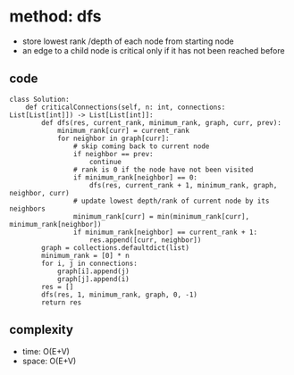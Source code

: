 # method: dfs
- store lowest rank /depth of each node from starting node
- an edge to a child node is critical only if it has not been reached before

## code
```
class Solution:
    def criticalConnections(self, n: int, connections: List[List[int]]) -> List[List[int]]:
        def dfs(res, current_rank, minimum_rank, graph, curr, prev):
            minimum_rank[curr] = current_rank
            for neighbor in graph[curr]:
                # skip coming back to current node
                if neighbor == prev:
                    continue
                # rank is 0 if the node have not been visited
                if minimum_rank[neighbor] == 0:
                    dfs(res, current_rank + 1, minimum_rank, graph, neighbor, curr)
                # update lowest depth/rank of current node by its neighbors
                minimum_rank[curr] = min(minimum_rank[curr], minimum_rank[neighbor])
                if minimum_rank[neighbor] == current_rank + 1:
                    res.append([curr, neighbor])
        graph = collections.defaultdict(list)
        minimum_rank = [0] * n
        for i, j in connections:
            graph[i].append(j)
            graph[j].append(i)
        res = []
        dfs(res, 1, minimum_rank, graph, 0, -1)
        return res
```

## complexity
- time: O(E+V)
- space: O(E+V)
